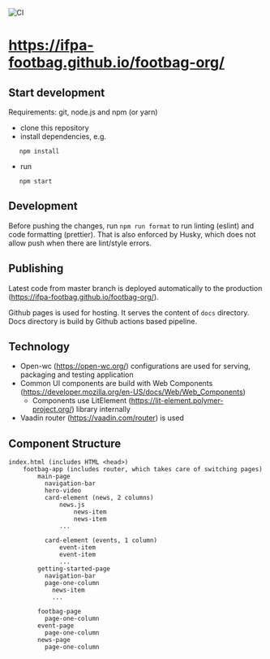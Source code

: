![CI](https://github.com/ifpa-footbag/footbag-org/workflows/CI/badge.svg)

# https://ifpa-footbag.github.io/footbag-org/

## Start development

Requirements: git, node.js and npm (or yarn)

- clone this repository
- install dependencies, e.g.

```
   npm install
```

- run

```
   npm start
```

## Development

Before pushing the changes, run `npm run format` to run linting (eslint) and code formatting (prettier). That is also enforced by Husky, which does not allow push when there are lint/style errors.

## Publishing

Latest code from master branch is deployed automatically to the production (https://ifpa-footbag.github.io/footbag-org/).

Github pages is used for hosting. It serves the content of `docs` directory. Docs directory is build by Github actions based pipeline.

## Technology

- Open-wc (https://open-wc.org/) configurations are used for serving, packaging and testing application
- Common UI components are build with Web Components (https://developer.mozilla.org/en-US/docs/Web/Web_Components)
  - Components use LitElement (https://lit-element.polymer-project.org/) library internally
- Vaadin router (https://vaadin.com/router) is used

## Component Structure

```
index.html (includes HTML <head>)
    footbag-app (includes router, which takes care of switching pages)
        main-page
          navigation-bar
          hero-video
          card-element (news, 2 columns)
              news.js
                  news-item
                  news-item
              ...

          card-element (events, 1 column)
              event-item
              event-item
              ...
        getting-started-page
          navigation-bar
          page-one-column
            news-item
            ...

        footbag-page
          page-one-column
        event-page
          page-one-column
        news-page
          page-one-column
```
